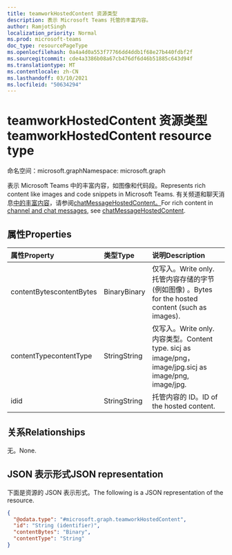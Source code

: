 ```yaml
---
title: teamworkHostedContent 资源类型
description: 表示 Microsoft Teams 托管的丰富内容。
author: RamjotSingh
localization_priority: Normal
ms.prod: microsoft-teams
doc_type: resourcePageType
ms.openlocfilehash: 0a4a4d0a553f77766dd4ddb1f68e27b440fdbf2f
ms.sourcegitcommit: cde4a3386b08a67cb476df6d46b51885c643d94f
ms.translationtype: MT
ms.contentlocale: zh-CN
ms.lasthandoff: 03/10/2021
ms.locfileid: "50634294"
---
```

# <a name="teamworkhostedcontent-resource-type"></a><span data-ttu-id="53a02-103">teamworkHostedContent 资源类型</span><span class="sxs-lookup"><span data-stu-id="53a02-103">teamworkHostedContent resource type</span></span>

<span data-ttu-id="53a02-104">命名空间：microsoft.graph</span><span class="sxs-lookup"><span data-stu-id="53a02-104">Namespace: microsoft.graph</span></span>

<span data-ttu-id="53a02-105">表示 Microsoft Teams 中的丰富内容，如图像和代码段。</span><span class="sxs-lookup"><span data-stu-id="53a02-105">Represents rich content like images and code snippets in Microsoft Teams.</span></span> <span data-ttu-id="53a02-106">有关频道和聊天消息[中的丰富内容](chatMessage.md)，请参阅[chatMessageHostedContent。](chatMessageHostedContent.md)</span><span class="sxs-lookup"><span data-stu-id="53a02-106">For rich content in [channel and chat messages](chatMessage.md), see [chatMessageHostedContent](chatMessageHostedContent.md).</span></span>

## <a name="properties"></a><span data-ttu-id="53a02-107">属性</span><span class="sxs-lookup"><span data-stu-id="53a02-107">Properties</span></span>
|<span data-ttu-id="53a02-108">属性</span><span class="sxs-lookup"><span data-stu-id="53a02-108">Property</span></span>|<span data-ttu-id="53a02-109">类型</span><span class="sxs-lookup"><span data-stu-id="53a02-109">Type</span></span>|<span data-ttu-id="53a02-110">说明</span><span class="sxs-lookup"><span data-stu-id="53a02-110">Description</span></span>|
|:---|:---|:---|
|<span data-ttu-id="53a02-111">contentBytes</span><span class="sxs-lookup"><span data-stu-id="53a02-111">contentBytes</span></span>|<span data-ttu-id="53a02-112">Binary</span><span class="sxs-lookup"><span data-stu-id="53a02-112">Binary</span></span>|<span data-ttu-id="53a02-113">仅写入。</span><span class="sxs-lookup"><span data-stu-id="53a02-113">Write only.</span></span> <span data-ttu-id="53a02-114">托管内容存储的字节 (例如图像) 。</span><span class="sxs-lookup"><span data-stu-id="53a02-114">Bytes for the hosted content (such as images).</span></span>|
|<span data-ttu-id="53a02-115">contentType</span><span class="sxs-lookup"><span data-stu-id="53a02-115">contentType</span></span>|<span data-ttu-id="53a02-116">String</span><span class="sxs-lookup"><span data-stu-id="53a02-116">String</span></span>|<span data-ttu-id="53a02-117">仅写入。</span><span class="sxs-lookup"><span data-stu-id="53a02-117">Write only.</span></span> <span data-ttu-id="53a02-118">内容类型。</span><span class="sxs-lookup"><span data-stu-id="53a02-118">Content type.</span></span> <span data-ttu-id="53a02-119">sicj as image/png， image/jpg.</span><span class="sxs-lookup"><span data-stu-id="53a02-119">sicj as image/png, image/jpg.</span></span>|
|<span data-ttu-id="53a02-120">id</span><span class="sxs-lookup"><span data-stu-id="53a02-120">id</span></span>|<span data-ttu-id="53a02-121">String</span><span class="sxs-lookup"><span data-stu-id="53a02-121">String</span></span>|<span data-ttu-id="53a02-122">托管内容的 ID。</span><span class="sxs-lookup"><span data-stu-id="53a02-122">ID of the hosted content.</span></span>|

## <a name="relationships"></a><span data-ttu-id="53a02-123">关系</span><span class="sxs-lookup"><span data-stu-id="53a02-123">Relationships</span></span>
<span data-ttu-id="53a02-124">无。</span><span class="sxs-lookup"><span data-stu-id="53a02-124">None.</span></span>

## <a name="json-representation"></a><span data-ttu-id="53a02-125">JSON 表示形式</span><span class="sxs-lookup"><span data-stu-id="53a02-125">JSON representation</span></span>
<span data-ttu-id="53a02-126">下面是资源的 JSON 表示形式。</span><span class="sxs-lookup"><span data-stu-id="53a02-126">The following is a JSON representation of the resource.</span></span>
<!-- {
  "blockType": "resource",
  "keyProperty": "id",
  "@odata.type": "microsoft.graph.teamworkHostedContent",
  "openType": false
}
-->
``` json
{
  "@odata.type": "#microsoft.graph.teamworkHostedContent",
  "id": "String (identifier)",
  "contentBytes": "Binary",
  "contentType": "String"
}
```
